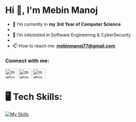 <h1>Hi 👋, I'm Mebin Manoj</h1>

- 🌱 I’m currently in **my 3rd Year of Computer Science**
- 
- 👀 I’m interested in Software Engineering & CyberSecurity
- 
- 📫 How to reach me: **mebinmanoj77@gmail.com**

<h3 align="left">Connect with me:</h3>
<p align="left">
<a href="https://linkedin.com/in/mebinmanoj" target="blank"><img align="center" src="https://raw.githubusercontent.com/rahuldkjain/github-profile-readme-generator/master/src/images/icons/Social/linked-in-alt.svg" alt="mebinmanoj" height="30" width="40" /></a>
<a href="https://www.leetcode.com/mebinmanoj" target="blank"><img align="center" src="https://raw.githubusercontent.com/rahuldkjain/github-profile-readme-generator/master/src/images/icons/Social/leet-code.svg" alt="mebinmanoj" height="30" width="40" /></a>
<a href="https://www.hackerrank.com/mebinmanoj77" target="blank"><img align="center" src="https://raw.githubusercontent.com/rahuldkjain/github-profile-readme-generator/master/src/images/icons/Social/hackerrank.svg" alt="mebinmanoj77" height="30" width="40" /></a>
</p>

# 🖥️ Tech Skills: 
[![My Skills](https://skillicons.dev/icons?i=python,java,postgres,html,css,javascript,react,cpp,mysql,vscode,eclipse,git)](https://skillicons.dev)
